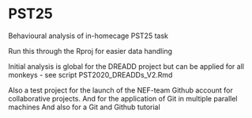 # PST25
Behavioural analysis of in-homecage PST25 task

Run this through the Rproj for easier data handling

Initial analysis is global for the DREADD project but can be applied for all monkeys - see script PST2020_DREADDs_V2.Rmd

Also a test project for the launch of the NEF-team Github account for collaborative projects. 
And for the application of Git in multiple parallel machines
And also for a Git and Github tutorial
